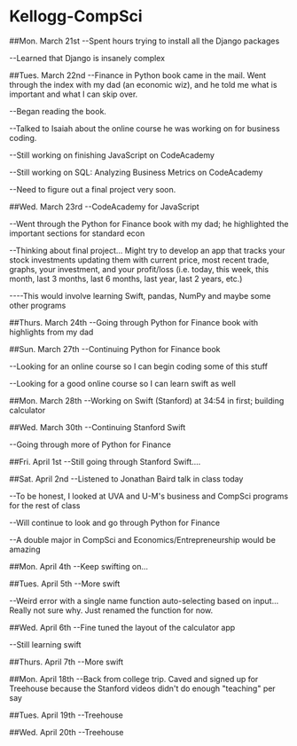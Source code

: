 # Kellogg-CompSci

##Mon. March 21st
--Spent hours trying to install all the Django packages

--Learned that Django is insanely complex

##Tues. March 22nd
--Finance in Python book came in the mail. Went through the index with my dad (an economic wiz), and he told me what is important and what I can skip over.

--Began reading the book.

--Talked to Isaiah about the online course he was working on for business coding.

--Still working on finishing JavaScript on CodeAcademy

--Still working on SQL: Analyzing Business Metrics on CodeAcademy

--Need to figure out a final project very soon.

##Wed. March 23rd
--CodeAcademy for JavaScript

--Went through the Python for Finance book with my dad; he highlighted the important sections for standard econ

--Thinking about final project... Might try to develop an app that tracks your stock investments updating them with current price, most recent trade, graphs, your investment, and your profit/loss (i.e. today, this week, this month, last 3 months, last 6 months, last year, last 2 years, etc.)

----This would involve learning Swift, pandas, NumPy and maybe some other programs

##Thurs. March 24th
--Going through Python for Finance book with highlights from my dad

##Sun. March 27th
--Continuing Python for Finance book

--Looking for an online course so I can begin coding some of this stuff

--Looking for a good online course so I can learn swift as well

##Mon. March 28th 
--Working on Swift (Stanford) at 34:54 in first; building calculator

##Wed. March 30th
--Continuing Stanford Swift

--Going through more of Python for Finance

##Fri. April 1st
--Still going through Stanford Swift....

##Sat. April 2nd
--Listened to Jonathan Baird talk in class today

--To be honest, I looked at UVA and U-M's business and CompSci programs for the rest of class

--Will continue to look and go through Python for Finance 

--A double major in CompSci and Economics/Entrepreneurship would be amazing

##Mon. April 4th
--Keep swifting on...

##Tues. April 5th
--More swift

--Weird error with a single name function auto-selecting based on input... Really not sure why. Just renamed the function for now.

##Wed. April 6th
--Fine tuned the layout of the calculator app

--Still learning swift

##Thurs. April 7th
--More swift

##Mon. April 18th
--Back from college trip. Caved and signed up for Treehouse because the Stanford videos didn't do enough "teaching" per say

##Tues. April 19th
--Treehouse

##Wed. April 20th
--Treehouse
